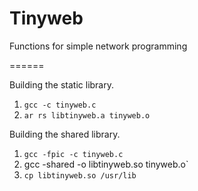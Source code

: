 Tinyweb
=======

Functions for simple network programming


======

Building the static library.
1. `gcc -c tinyweb.c`
2. `ar rs libtinyweb.a tinyweb.o`


Building the shared library.
1. `gcc -fpic -c tinyweb.c`
2. gcc -shared -o libtinyweb.so tinyweb.o`
3. `cp libtinyweb.so /usr/lib`
